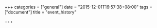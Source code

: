 +++
categories = ["general"]
date = "2015-12-01T16:57:38+08:00"
tags = ["document"]
title = "event_history"

+++

